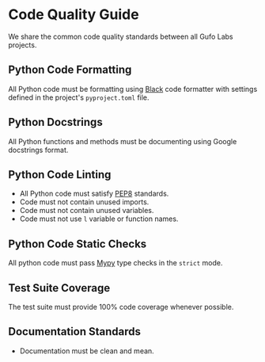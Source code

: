 # Code Quality Guide

We share the common code quality standards between all Gufo Labs projects.

## Python Code Formatting

All Python code must be formatting using [Black][Black] code formatter
with settings defined in the project's `pyproject.toml` file.

## Python Docstrings

All Python functions and methods must be documenting using
Google docstrings format.

## Python Code Linting

* All Python code must satisfy [PEP8][PEP8] standards.
* Code must not contain unused imports.
* Code must not contain unused variables.
* Code must not use `l` variable or function names.

## Python Code Static Checks

All python code must pass [Mypy][Mypy] type checks in the `strict` mode.

## Test Suite Coverage

The test suite must provide 100% code coverage whenever possible.

## Documentation Standards

* Documentation must be clean and mean.

[Black]: https://black.readthedocs.io/en/stable
[Flake8]: https://flake8.pycqa.org/en/latest/
[Mypy]: https://mypy.readthedocs.io/en/stable/
[Pytest]: https://docs.pytest.org/
[PEP8]: https://peps.python.org/pep-0008/